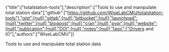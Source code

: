 {"title":["totalstation-tools"],"description":["Tools to use and manipulate total station data"],"github":["https://github.com/WiseLabCMU/totalstation-tools"],"gist":[null],"gitlab":[null],"bitbucket":[null],"launchpad":[null],"twitter":[null],"blogpost":[null],"cran":[null],"pypi":[null],"website":[null],"publication":[null],"DOI":[null],"notes":[null],"tags":["Drivers and IO"],"authors":["WiseLabCMU"]}

Tools to use and manipulate total station data